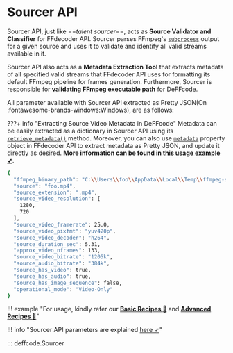 <!--
===============================================
DeFFcode library source-code is deployed under the Apache 2.0 License:

Copyright (c) 2021 Abhishek Thakur(@abhiTronix) <abhi.una12@gmail.com>

Licensed under the Apache License, Version 2.0 (the "License");
you may not use this file except in compliance with the License.
You may obtain a copy of the License at

   http://www.apache.org/licenses/LICENSE-2.0

Unless required by applicable law or agreed to in writing, software
distributed under the License is distributed on an "AS IS" BASIS,
WITHOUT WARRANTIES OR CONDITIONS OF ANY KIND, either express or implied.
See the License for the specific language governing permissions and
limitations under the License.
===============================================
-->

# Sourcer API

Sourcer API, just like ==_talent sourcer_==, acts as **Source Validator and Classifier** for FFdecoder API. Sourcer parses FFmpeg's [`subprocess`](https://docs.python.org/3/library/subprocess.html) output for a given source and uses it to validate and identify all valid streams available in it.

Sourcer API also acts as a **Metadata Extraction Tool** that extracts metadata of all specified valid streams that FFdecoder API uses for formatting its default FFmpeg pipeline for frames generation. Furthermore, Sourcer is responsible for **validating FFmpeg executable path** for DeFFcode. 

All parameter available with Sourcer API extracted as Pretty JSON(On :fontawesome-brands-windows:Windows), are as follows:

???+ info "Extracting Source Video Metadata in DeFFcode"
      Metadata can be easily extracted as a dictionary in Sourcer API using its [`retrieve_metadata()`](#deffcode.sourcer.Sourcer.retrieve_metadata) method. Moreover, you can also use [`metadata`](../../reference/ffdecoder/#deffcode.ffdecoder.FFdecoder.metadata) property object in FFdecoder API to extract metadata as Pretty JSON, and update it directly as desired. **More information can be found in [this usage example ➶](../../examples/basic/#generate-source-video-metadata)**.  

```sh
{
  "ffmpeg_binary_path": "C:\\Users\\foo\\AppData\\Local\\Temp\\ffmpeg-static-win64-gpl/bin/ffmpeg.exe",
  "source": "foo.mp4",
  "source_extension": ".mp4",
  "source_video_resolution": [
    1280,
    720
  ],
  "source_video_framerate": 25.0,
  "source_video_pixfmt": "yuv420p",
  "source_video_decoder": "h264",
  "source_duration_sec": 5.31,
  "approx_video_nframes": 133,
  "source_video_bitrate": "1205k",
  "source_audio_bitrate": "384k",
  "source_has_video": true,
  "source_has_audio": true,
  "source_has_image_sequence": false,
  "operational_mode": "Video-Only"
}
```


!!! example "For usage, kindly refer our **[Basic Recipes :pie:](../../examples/basic)** and **[Advanced Recipes :microscope:](../../examples/advanced)**"

!!! info "Sourcer API parameters are explained [here ➶](params/)"

::: deffcode.Sourcer

&nbsp;

